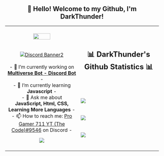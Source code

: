 <h2 align="center">👋 Hello! Welcome to my Github, I'm DarkThunder!</h2>
<p align="center">
<table align="center">
   <tr>
      <td>
         <p align="center">    
         <img align="center" src="https://i.imgur.com/E029hYg.png" width="50%"/></a><br/>
         <br/><br/>
            <a href="https://discord.gg/ktTJCzTtCM"><img align="center" src="https://discordapp.com/api/guilds/770993454703575060/widget.png?style=banner2" alt="Discord Banner2"/></a>
         <br/><br/>
         - 🔭 I’m currently working on <strong><a href="https://hydrabot.fun">Multiverse Bot - Discord Bot</a></strong> -
         <br/>
         - 🌱 I’m currently learning <strong>Javascript</strong> -
         <br/>
         - 💬 Ask me about <strong>JavaScript, Html, CSS, Learning More Languages</strong> -
         <br/>
         - 📫 How to reach me: <a href="https://discord.gg/ktTJCzTtCM">Pro Gamer 711 YT (The Code)#9546</a> on Discord -
         <br/>
         <p align="center">                     
             <img align="center" src="https://github-readme-stats.vercel.app/api/top-langs/?username=Pro-Gamer-711-YT&theme=radical&hide_border=true" />
         </p>  
      </td>
      <td>
      <br/><br/>
      <h2 align="center">📊 DarkThunder's Github Statistics 📊 </h2>   
         <br/><br/><br/>
         <img align="center" src="http://github-readme-streak-stats.herokuapp.com?user=Pro-Gamer-711-YT&theme=radical&hide_border=true" />   
         <br/><br/><br/>
         <img align="center" src="https://github-readme-stats-taupe-two.vercel.app/api/wakatime?username=Pro-Gamer-711-YT&hide_title=true&hide_border=true&langs_count=5&layout=compact&v=2.png"/><br/><br/><br/>
         <img align="center" src="https://github-readme-stats.vercel.app/api?username=Pro-Gamer-711-YT&theme=radical&show_icons=true&hide_border=true" />
         <br/><br/><br/>         
      </td>
   </tr>
</table>
</p>
